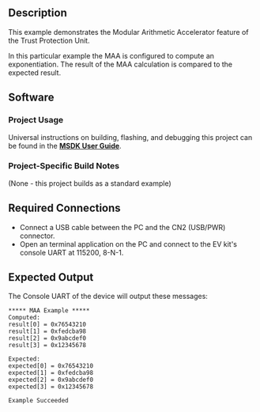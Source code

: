 ## Description

This example demonstrates the Modular Arithmetic Accelerator feature of the Trust Protection Unit.

In this particular example the MAA is configured to compute an exponentiation. The result of the MAA calculation is compared to the expected result.

## Software

### Project Usage

Universal instructions on building, flashing, and debugging this project can be found in the **[MSDK User Guide](https://analogdevicesinc.github.io/msdk/USERGUIDE/)**.

### Project-Specific Build Notes

(None - this project builds as a standard example)

## Required Connections

-   Connect a USB cable between the PC and the CN2 (USB/PWR) connector.
-   Open an terminal application on the PC and connect to the EV kit's console UART at 115200, 8-N-1.

## Expected Output

The Console UART of the device will output these messages:

```
***** MAA Example *****
Computed:
result[0] = 0x76543210
result[1] = 0xfedcba98
result[2] = 0x9abcdef0
result[3] = 0x12345678

Expected:
expected[0] = 0x76543210
expected[1] = 0xfedcba98
expected[2] = 0x9abcdef0
expected[3] = 0x12345678

Example Succeeded
```
